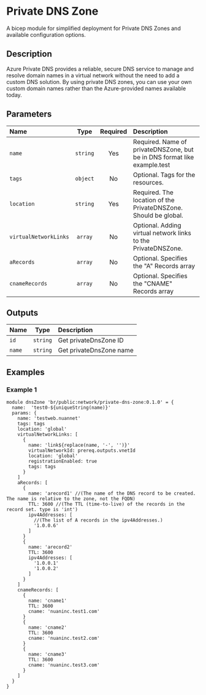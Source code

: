 # Private DNS Zone

A bicep module for simplified deployment for Private DNS Zones and available configuration options.

## Description

Azure Private DNS provides a reliable, secure DNS service to manage and resolve domain names in a virtual network without the need to add a custom DNS solution. By using private DNS zones, you can use your own custom domain names rather than the Azure-provided names available today.

## Parameters

| Name                  | Type     | Required | Description                                                              |
| :-------------------- | :------: | :------: | :----------------------------------------------------------------------- |
| `name`                | `string` | Yes      | Required. Name of privateDNSZone, but be in DNS format like example.test |
| `tags`                | `object` | No       | Optional. Tags for the resources.                                        |
| `location`            | `string` | Yes      | Required. The location of the PrivateDNSZone. Should be global.          |
| `virtualNetworkLinks` | `array`  | No       | Optional. Adding virtual network links to the PrivateDNSZone.            |
| `aRecords`            | `array`  | No       | Optional. Specifies the "A" Records array                                |
| `cnameRecords`        | `array`  | No       | Optional. Specifies the "CNAME" Records array                            |

## Outputs

| Name   | Type     | Description             |
| :----- | :------: | :---------------------- |
| `id`   | `string` | Get privateDnsZone ID   |
| `name` | `string` | Get privateDnsZone name |

## Examples

### Example 1

```
module dnsZone 'br/public:network/private-dns-zone:0.1.0' = {
  name:  'test0-${uniqueString(name)}'
  params: {
    name: 'testweb.nuannet'
    tags: tags
    location: 'global'
    virtualNetworkLinks: [
      {
        name: 'link${replace(name, '-', '')}'
        virtualNetworkId: prereq.outputs.vnetId
        location: 'global'
        registrationEnabled: true
        tags: tags
      }
    ]
    aRecords: [
      {
        name: 'arecord1' //(The name of the DNS record to be created.  The name is relative to the zone, not the FQDN)
        TTL: 3600 //(The TTL (time-to-live) of the records in the record set. type is 'int')
        ipv4Addresses: [
          //(The list of A records in the ipv4Addresses.)
          '1.0.0.6'
        ]
      }
      {
        name: 'arecord2'
        TTL: 3600
        ipv4Addresses: [
          '1.0.0.1'
          '1.0.0.2'
        ]
      }
    ]
    cnameRecords: [
      {
        name: 'cname1'
        TTL: 3600
        cname: 'nuaninc.test1.com'
      }
      {
        name: 'cname2'
        TTL: 3600
        cname: 'nuaninc.test2.com'
      }
      {
        name: 'cname3'
        TTL: 3600
        cname: 'nuaninc.test3.com'
      }
    ]
  }
}
```
